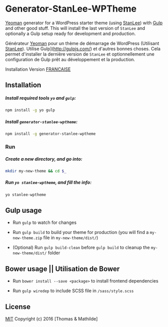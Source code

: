 # Generator-StanLee-WPTheme

[Yeoman](http://yeoman.io/) generator for a WordPress starter theme (using [StanLee](https://github.com/tomtomgo92/StanLee)) with [Gulp](http://gulpjs.com/) and other good stuff. This will install the last version of `StanLee` and optionally a Gulp setup ready for development and production.

Générateur [Yeoman](http://yeoman.io/) pour un thème de démarrage de WordPress (Utilisant [StanLee](https://github.com/tomtomgo92/StanLee)). Utilise Gulp](http://gulpjs.com/) et d'autres bonnes choses. Cela permet d'installer la dernière version de `StanLee` et optionnellement une configuration de Gulp prêt au développement et la production.

Installation Version [FRANCAISE](https://github.com/tomtomgo92/StanLee-WPTheme-Generator/wiki/Installation)


## Installation

##### Install required tools `yo` and `gulp`:

```bash
npm install -g yo gulp
```

##### Install `generator-stanlee-wptheme`:

```bash
npm install -g generator-stanlee-wptheme
```

### Run

##### Create a new directory, and go into:

```bash
mkdir my-new-theme && cd $_
```

##### Run `yo stanlee-wptheme`, and fill the info:

```bash
yo stanlee-wptheme
```

## Gulp usage

- Run `gulp` to watch for changes

- Run `gulp build` to build your theme for production (you will find a `my-new-theme.zip` file in `my-new-theme/dist/`)

- (Optional) Run `gulp build-clean` before `gulp build` to cleanup the `my-new-theme/dist/` folder


## Bower usage || Utilisation de Bower

- Run `bower install --save <package>` to install frontend dependencies

- Run `gulp wiredep` to include SCSS file in `/sass/style.scss`

## License

[MIT](http://opensource.org/licenses/MIT)
Copyright (c) 2016 [Thomas & Mathilde]
